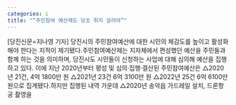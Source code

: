 ```yaml
---
categories: i
title: "“주민참여 예산제도 당초 취지 살려야”"
---
```

[당진신문=지나영 기자] 당진시의 주민참여예산에 대한 시민의 체감도를 높이고 활성화해야 한다는 지적이 제기됐다.주민참여예산제는 지자체에서 편성했던 예산을 주민들과 함께 하는 것을 의미하며, 당진시도 시민들이 신청하는 사업에 대해 심의해 예산을 집행하고 있다. 이에 지난 2020년부터 평성 및 심의·집행·결산된 주민참여예산은 △2020년 21건, 4억 1800만 원 △2021년 23건 6억 3100만 원 △2022년 25건 6억 6100만 원으로 집계됐다.하지만 집행된 내역 가운데 △2020년 송악읍 가드레일 설치, 드론항공 촬영을